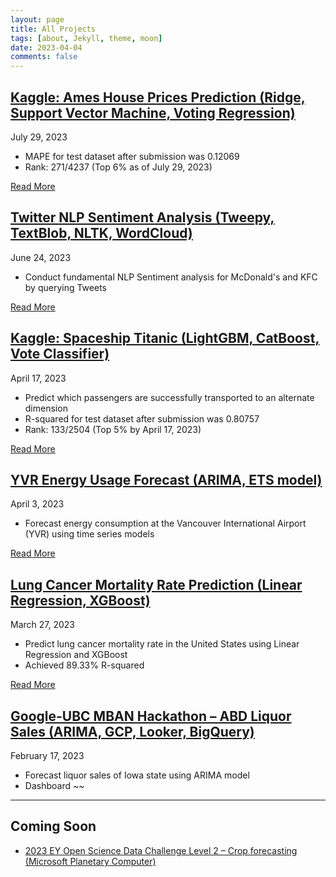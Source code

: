 ```yaml
---
layout: page
title: All Projects
tags: [about, Jekyll, theme, moon]
date: 2023-04-04
comments: false
---
```


## [Kaggle: Ames House Prices Prediction (Ridge, Support Vector Machine, Voting Regression)](https://xup65k6t6.github.io/Personal_Blog/projects/Kaggle:House-Prices-Prediction-Ames/)
July 29, 2023

- MAPE for test dataset after submission was 0.12069
- Rank: 271/4237 (Top 6% as of July 29, 2023)

[Read More](https://xup65k6t6.github.io/Personal_Blog/projects/Kaggle:House-Prices-Prediction-Ames/)

## [Twitter NLP Sentiment Analysis (Tweepy, TextBlob, NLTK, WordCloud)](https://xup65k6t6.github.io/Personal_Blog/projects/Twitter-NLP-Sentiment-Analysis-for-McDonalds-and-KFC/)
June 24, 2023

- Conduct fundamental NLP Sentiment analysis for McDonald's and KFC by querying Tweets

[Read More](https://xup65k6t6.github.io/Personal_Blog/projects/Twitter-NLP-Sentiment-Analysis-for-McDonalds-and-KFC/)

## [Kaggle: Spaceship Titanic (LightGBM, CatBoost, Vote Classifier)](https://xup65k6t6.github.io/Personal_Blog/projects/Kaggle:Spaceship-Titanic/)
April 17, 2023
- Predict which passengers are successfully transported to an alternate dimension
- R-squared for test dataset after submission was 0.80757
- Rank: 133/2504 (Top 5% by April 17, 2023)

[Read More](https://xup65k6t6.github.io/Personal_Blog/projects/Kaggle:Spaceship-Titanic/)


## [YVR Energy Usage Forecast (ARIMA, ETS model)](https://xup65k6t6.github.io/Personal_Blog/projects/YVR-Energy-Usage-Forecast/)
April 3, 2023
- Forecast energy consumption at the Vancouver International Airport (YVR) using time series models

[Read More](https://xup65k6t6.github.io/Personal_Blog/projects/YVR-Energy-Usage-Forecast/)


## [Lung Cancer Mortality Rate Prediction (Linear Regression, XGBoost)](https://xup65k6t6.github.io/Personal_Blog/projects/Lung-Cancer-Mortality-Rate-Prediction/)
March 27, 2023
- Predict lung cancer mortality rate in the United States using Linear Regression and XGBoost
- Achieved 89.33% R-squared

[Read More](https://xup65k6t6.github.io/Personal_Blog/projects/Lung-Cancer-Mortality-Rate-Prediction/)

## [Google-UBC MBAN Hackathon – ABD Liquor Sales (ARIMA, GCP, Looker, BigQuery)](https://lookerstudio.google.com/u/0/reporting/4ecd3ac4-9b47-4c97-8730-5c87ea10ebf9)
February 17, 2023
- Forecast liquor sales of Iowa state using ARIMA model
- Dashboard ~~

---

## Coming Soon
- [2023 EY Open Science Data Challenge Level 2 – Crop forecasting (Microsoft Planetary Computer)](https://challenge.ey.com/)
